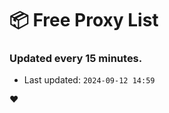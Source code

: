 # :package: Free Proxy List
### Updated every 15 minutes.

- Last updated: `2024-09-12 14:59`

:heart:
